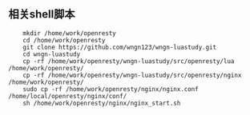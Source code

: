 <!--
author: wngn123
head: head.png
date: 2016-08-24
title: OpenResty 安装
tags: lua
category: Lua
status: publish
summary: OpenResty 安装
-->

## 相关shell脚本


```shell
    mkdir /home/work/openresty
    cd /home/work/openresty
    git clone https://github.com/wngn123/wngn-luastudy.git
    cd wngn-luastudy
    cp -rf /home/work/openresty/wngn-luastudy/src/openresty/lua /home/work/openresty/
    cp -rf /home/work/openresty/wngn-luastudy/src/openresty/nginx /home/work/openresty/
    sudo cp -rf /home/work/openresty/nginx/nginx.conf /home/local/openresty/nginx/conf/
    sh /home/work/openresty/nginx/nginx_start.sh
    
```
